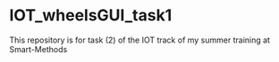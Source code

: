 # IOT_wheelsGUI_task1
This repository is for task (2) of the IOT track of my summer training at Smart-Methods
